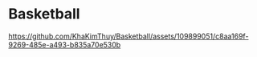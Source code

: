 # Basketball

https://github.com/KhaKimThuy/Basketball/assets/109899051/c8aa169f-9269-485e-a493-b835a70e530b

